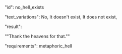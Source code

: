 "id": no_hell_exists

"text_variations":
No, It doesn't exist, It does not exist, 

"result":

""Thank the heavens for that.""

"requirements":  metaphoric_hell